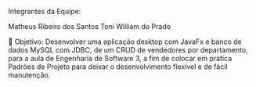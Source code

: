 Integrantes da Equipe:

Matheus Ribeiro dos Santos
Toni William do Prado


🎯 Objetivo:
Desenvolver uma aplicação desktop com JavaFx e banco de dados MySQL com JDBC, de um CRUD de vendedores por departamento, para a aula de Engenharia de Software 3, a fim de colocar em prática Padrões de Projeto para deixar o desenvolvimento flexivel e de fácil manutenção.

